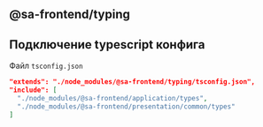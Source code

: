 ## @sa-frontend/typing

## Подключение typescript конфига

Файл `tsconfig.json`

```json
"extends": "./node_modules/@sa-frontend/typing/tsconfig.json",
"include": [
  "./node_modules/@sa-frontend/application/types",
  "./node_modules/@sa-frontend/presentation/common/types"
]
```